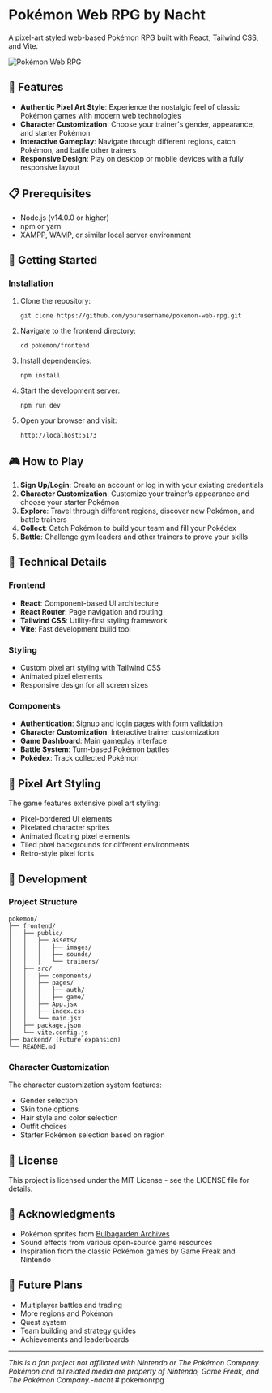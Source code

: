 # Pokémon Web RPG by Nacht

A pixel-art styled web-based Pokémon RPG built with React, Tailwind CSS, and Vite.

![Pokémon Web RPG](frontend/public/assets/images/readme-banner.png)

## 🌟 Features

- **Authentic Pixel Art Style**: Experience the nostalgic feel of classic Pokémon games with modern web technologies
- **Character Customization**: Choose your trainer's gender, appearance, and starter Pokémon
- **Interactive Gameplay**: Navigate through different regions, catch Pokémon, and battle other trainers
- **Responsive Design**: Play on desktop or mobile devices with a fully responsive layout

## 📋 Prerequisites

- Node.js (v14.0.0 or higher)
- npm or yarn
- XAMPP, WAMP, or similar local server environment

## 🚀 Getting Started

### Installation

1. Clone the repository:
   ```
   git clone https://github.com/yourusername/pokemon-web-rpg.git
   ```

2. Navigate to the frontend directory:
   ```
   cd pokemon/frontend
   ```

3. Install dependencies:
   ```
   npm install
   ```

4. Start the development server:
   ```
   npm run dev
   ```

5. Open your browser and visit:
   ```
   http://localhost:5173
   ```

## 🎮 How to Play

1. **Sign Up/Login**: Create an account or log in with your existing credentials
2. **Character Customization**: Customize your trainer's appearance and choose your starter Pokémon
3. **Explore**: Travel through different regions, discover new Pokémon, and battle trainers
4. **Collect**: Catch Pokémon to build your team and fill your Pokédex
5. **Battle**: Challenge gym leaders and other trainers to prove your skills

## 🔧 Technical Details

### Frontend

- **React**: Component-based UI architecture
- **React Router**: Page navigation and routing
- **Tailwind CSS**: Utility-first styling framework
- **Vite**: Fast development build tool

### Styling

- Custom pixel art styling with Tailwind CSS
- Animated pixel elements
- Responsive design for all screen sizes

### Components

- **Authentication**: Signup and login pages with form validation
- **Character Customization**: Interactive trainer customization
- **Game Dashboard**: Main gameplay interface
- **Battle System**: Turn-based Pokémon battles
- **Pokédex**: Track collected Pokémon

## 🎨 Pixel Art Styling

The game features extensive pixel art styling:

- Pixel-bordered UI elements
- Pixelated character sprites
- Animated floating pixel elements
- Tiled pixel backgrounds for different environments
- Retro-style pixel fonts

## 🔧 Development

### Project Structure

```
pokemon/
├── frontend/
│   ├── public/
│   │   ├── assets/
│   │   │   ├── images/
│   │   │   ├── sounds/
│   │   │   └── trainers/
│   ├── src/
│   │   ├── components/
│   │   ├── pages/
│   │   │   ├── auth/
│   │   │   ├── game/
│   │   ├── App.jsx
│   │   ├── index.css
│   │   └── main.jsx
│   ├── package.json
│   └── vite.config.js
├── backend/ (Future expansion)
└── README.md
```

### Character Customization

The character customization system features:
- Gender selection
- Skin tone options
- Hair style and color selection
- Outfit choices
- Starter Pokémon selection based on region

## 📝 License

This project is licensed under the MIT License - see the LICENSE file for details.

## 🙏 Acknowledgments

- Pokémon sprites from [Bulbagarden Archives](https://archives.bulbagarden.net/)
- Sound effects from various open-source game resources
- Inspiration from the classic Pokémon games by Game Freak and Nintendo

## 🔮 Future Plans

- Multiplayer battles and trading
- More regions and Pokémon
- Quest system
- Team building and strategy guides
- Achievements and leaderboards

---

*This is a fan project not affiliated with Nintendo or The Pokémon Company. Pokémon and all related media are property of Nintendo, Game Freak, and The Pokémon Company.-nacht*
#   p o k e m o n r p g  
 